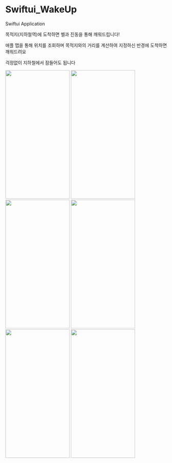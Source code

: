 # Swiftui_WakeUp
Swiftui Application

목적지(지하철역)에 도착하면 벨과 진동을 통해 깨워드립니다!

애플 맵을 통해 위치를 조회하며 목적지와의 거리를 계산하여 지정하신 반경에 도착하면 깨워드려요

걱정없이 지하철에서 잠들어도 됩니다

<img src="https://user-images.githubusercontent.com/56333934/222886253-4481bb90-5ff1-4fff-8afc-2569dea7bfb8.jpeg" width="200" height="400"/>
<img src="https://user-images.githubusercontent.com/56333934/222886252-57b6295d-dbf6-4510-a6be-58b632de775f.jpeg" width="200" height="400"/>
<img src="https://user-images.githubusercontent.com/56333934/222886248-92d52dc2-7e9f-4171-a72b-98daa171351f.jpeg" width="200" height="400"/>
<img src="https://user-images.githubusercontent.com/56333934/222886247-cdb94428-d895-4d39-a778-27c9967e17d8.jpeg" width="200" height="400"/>
<img src="https://user-images.githubusercontent.com/56333934/222886244-0f999bc5-f840-4c81-b26a-7b237198ed14.jpeg" width="200" height="400"/>
<img src="https://user-images.githubusercontent.com/56333934/222886243-43c9f179-25a1-4976-8ea9-4e9925656464.jpeg" width="200" height="400"/>


